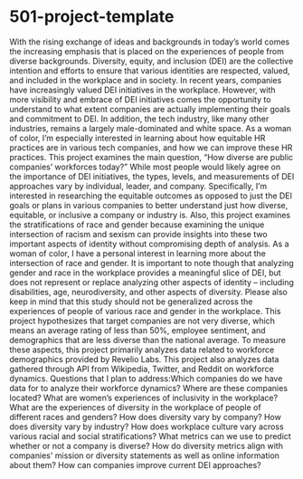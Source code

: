 # 501-project-template

With the rising exchange of ideas and backgrounds in today’s world comes the increasing emphasis that is placed on the experiences of people from diverse backgrounds. Diversity, equity, and inclusion (DEI) are the collective intention and efforts to ensure that various identities are respected, valued, and included in the workplace and in society. In recent years, companies have increasingly valued DEI initiatives in the workplace. However, with more visibility and embrace of DEI initiatives comes the opportunity to understand to what extent companies are actually implementing their goals and commitment to DEI. In addition, the tech industry, like many other industries, remains a largely male-dominated and white space. As a woman of color, I’m especially interested in learning about how equitable HR practices are in various tech companies, and how we can improve these HR practices.
This project examines the main question, “How diverse are public companies’ workforces today?” While most people would likely agree on the importance of DEI initiatives, the types, levels, and measurements of DEI approaches vary by individual, leader, and company. Specifically, I’m interested in researching the equitable outcomes as opposed to just the DEI goals or plans in various companies to better understand just how diverse, equitable, or inclusive a company or industry is.
Also, this project examines the stratifications of race and gender because examining the unique intersection of racism and sexism can provide insights into these two important aspects of identity without compromising depth of analysis. As a woman of color, I have a personal interest in learning more about the intersection of race and gender. It is important to note though that analyzing gender and race in the workplace provides a meaningful slice of DEI, but does not represent or replace analyzing other aspects of identity – including disabilities, age, neurodiversity, and other aspects of diversity. Please also keep in mind that this study should not be generalized across the experiences of people of various race and gender in the workplace.
This project hypothesizes that target companies are not very diverse, which means an average rating of less than 50%, employee sentiment, and demographics that are less diverse than the national average. To measure these aspects, this project primarily analyzes data related to workforce demographics provided by Revelio Labs. This project also analyzes data gathered through API from Wikipedia, Twitter, and Reddit on workforce dynamics.
Questions that I plan to address:Which companies do we have data for to analyze their workforce dynamics?
Where are these companies located?
What are women’s experiences of inclusivity in the workplace?
What are the experiences of diversity in the workplace of people of different races and genders?
How does diversity vary by company?
How does diversity vary by industry?
How does workplace culture vary across various racial and social stratifications?
What metrics can we use to predict whether or not a company is diverse?
How do diversity metrics align with companies' mission or diversity statements as well as online information about them?
How can companies improve current DEI approaches?
